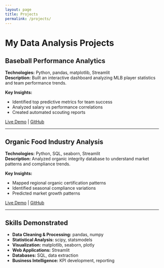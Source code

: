 ```yaml
---
layout: page
title: Projects
permalink: /projects/
---
```


# My Data Analysis Projects

## Baseball Performance Analytics
**Technologies:** Python, pandas, matplotlib, Streamlit  
**Description:** Built an interactive dashboard analyzing MLB player statistics and team performance trends.

**Key Insights:**
- Identified top predictive metrics for team success
- Analyzed salary vs performance correlations
- Created automated scouting reports

[Live Demo](streamlit-link) | [GitHub](github-link)

---

## Organic Food Industry Analysis
**Technologies:** Python, SQL, seaborn, Streamlit  
**Description:** Analyzed organic integrity database to understand market patterns and compliance trends.

**Key Insights:**
- Mapped regional organic certification patterns
- Identified seasonal compliance variations
- Predicted market growth patterns

[Live Demo](streamlit-link) | [GitHub](github-link)

---

## Skills Demonstrated
- **Data Cleaning & Processing:** pandas, numpy
- **Statistical Analysis:** scipy, statsmodels
- **Visualization:** matplotlib, seaborn, plotly
- **Web Applications:** Streamlit
- **Databases:** SQL, data extraction
- **Business Intelligence:** KPI development, reporting
